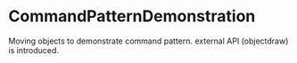 # CommandPatternDemonstration

Moving objects to demonstrate command pattern. external API (objectdraw) is introduced.
